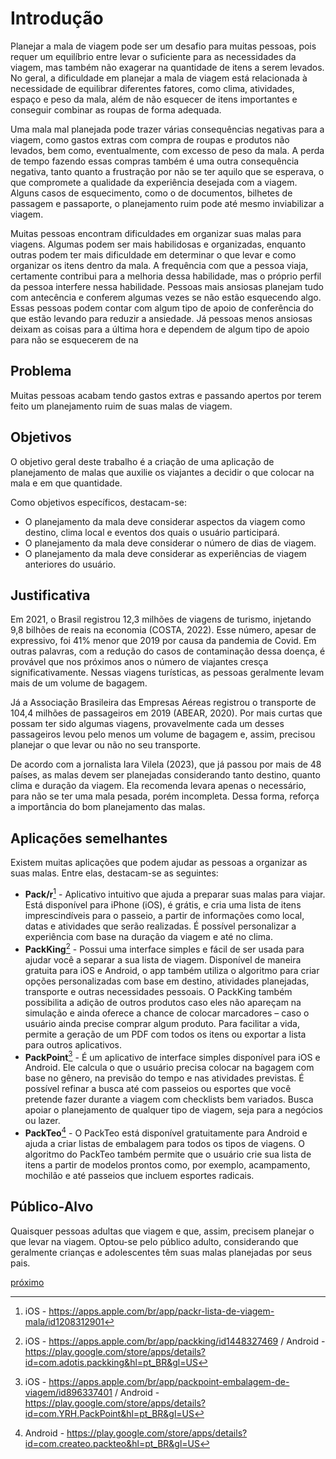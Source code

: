 # Introdução

Planejar a mala de viagem pode ser um desafio para muitas pessoas, pois requer um equilíbrio entre levar o suficiente para as necessidades da viagem, mas também não exagerar na quantidade de itens a serem levados. No geral, a dificuldade em planejar a mala de viagem está relacionada à necessidade de equilibrar diferentes fatores, como clima, atividades, espaço e peso da mala, além de não esquecer de itens importantes e conseguir combinar as roupas de forma adequada.

Uma mala mal planejada pode trazer várias consequências negativas para a viagem, como gastos extras com compra de roupas e produtos não levados, bem como, eventualmente, com excesso de peso da mala. A perda de tempo fazendo essas compras também é uma outra consequência negativa, tanto quanto a frustração por não se ter aquilo que se esperava, o que compromete a qualidade da experiência desejada com a viagem. Alguns casos de esquecimento, como o de documentos, bilhetes de passagem e passaporte, o planejamento ruim pode até mesmo inviabilizar a viagem.

Muitas pessoas encontram dificuldades em organizar suas malas para viagens. Algumas podem ser mais habilidosas e organizadas, enquanto outras podem ter mais dificuldade em determinar o que levar e como organizar os itens dentro da mala. A frequência com que a pessoa viaja, certamente contribui para a melhoria dessa habilidade, mas o próprio perfil da pessoa interfere nessa habilidade. Pessoas mais ansiosas planejam tudo com antecência e conferem algumas vezes se não estão esquecendo algo. Essas pessoas podem contar com algum tipo de apoio de conferência do que estão levando para reduzir a ansiedade. Já pessoas menos ansiosas deixam as coisas para a última hora e dependem de algum tipo de apoio para não se esquecerem de na


## Problema

Muitas pessoas acabam tendo gastos extras e passando apertos por terem feito um planejamento ruim de suas malas de viagem.


## Objetivos

O objetivo geral deste trabalho é a criação de uma aplicação de planejamento de malas que auxilie os viajantes a decidir o que colocar na mala e em que quantidade.

Como objetivos específicos, destacam-se:

- O planejamento da mala deve considerar aspectos da viagem como destino, clima local e eventos dos quais o usuário participará.
-	O planejamento da mala deve considerar o número de dias de viagem.
-	O planejamento da mala deve considerar as experiências de viagem anteriores do usuário.


## Justificativa

Em 2021, o Brasil registrou 12,3 milhões de viagens de turismo, injetando 9,8 bilhões de reais na economia (COSTA, 2022). Esse número, apesar de expressivo, foi 41% menor que 2019 por causa da pandemia de Covid. Em outras palavras, com a redução do casos de contaminação dessa doença, é provável que nos próximos anos o número de viajantes cresça significativamente. Nessas viagens turísticas, as pessoas geralmente levam mais de um volume de bagagem.

Já a Associação Brasileira das Empresas Aéreas registrou o transporte de 104,4 milhões de passageiros em 2019 (ABEAR, 2020). Por mais curtas que possam ter sido algumas viagens, provavelmente cada um desses passageiros levou pelo menos um volume de bagagem e, assim, precisou planejar o que levar ou não no seu transporte.

De acordo com a jornalista Iara Vilela (2023), que já passou por mais de 48 países, as malas devem ser planejadas considerando tanto destino, quanto clima e duração da viagem. Ela recomenda levara apenas o necessário, para não se ter uma mala pesada, porém incompleta. Dessa forma, reforça a importância do bom planejamento das malas.


## Aplicações semelhantes

Existem muitas aplicações que podem ajudar as pessoas a organizar as suas malas. Entre elas, destacam-se as seguintes:

-	**Pack/r**[^1] - Aplicativo intuitivo que ajuda a preparar suas malas para viajar. Está disponível para iPhone (iOS), é grátis, e cria uma lista de itens imprescindíveis para o passeio, a partir de informações como local, datas e atividades que serão realizadas. É possível personalizar a experiência com base na duração da viagem e até no clima. 
-	**PackKing**[^2] - Possui uma interface simples e fácil de ser usada para ajudar você a separar a sua lista de viagem. Disponível de maneira gratuita para iOS e Android, o app também utiliza o algoritmo para criar opções personalizadas com base em destino, atividades planejadas, transporte e outras necessidades pessoais. O PackKing também possibilita a adição de outros produtos caso eles não apareçam na simulação e ainda oferece a chance de colocar marcadores – caso o usuário ainda precise comprar algum produto. Para facilitar a vida, permite a  geração de um PDF com todos os itens ou exportar a lista para outros aplicativos.
-	**PackPoint**[^3] - É um aplicativo de interface simples disponível para iOS e Android. Ele calcula o que o usuário precisa colocar na bagagem com base no gênero, na previsão do tempo e nas atividades previstas. É possível refinar a busca até com passeios ou esportes que você pretende fazer durante a viagem com checklists bem variados. Busca apoiar o planejamento de qualquer tipo de viagem, seja para a negócios ou lazer.
-	**PackTeo**[^4] - O PackTeo está disponível gratuitamente para Android e ajuda a criar listas de embalagem para todos os tipos de viagens. O algoritmo do PackTeo também permite que o usuário crie sua lista de itens a partir de modelos prontos como, por exemplo, acampamento, mochilão e até passeios que incluem esportes radicais.

[^1]: iOS - https://apps.apple.com/br/app/packr-lista-de-viagem-mala/id1208312901
[^2]: iOS - https://apps.apple.com/br/app/packking/id1448327469 / Android - https://play.google.com/store/apps/details?id=com.adotis.packking&hl=pt_BR&gl=US
[^3]: iOS - https://apps.apple.com/br/app/packpoint-embalagem-de-viagem/id896337401 / Android - https://play.google.com/store/apps/details?id=com.YRH.PackPoint&hl=pt_BR&gl=US
[^4]: Android - https://play.google.com/store/apps/details?id=com.createo.packteo&hl=pt_BR&gl=US


## Público-Alvo

Quaisquer pessoas adultas que viagem e que, assim, precisem planejar o que levar na viagem. Optou-se pelo público adulto, considerando que geralmente crianças e adolescentes têm suas malas planejadas por seus pais.


[próximo](https://github.com/ICEI-PUC-Minas-PMV-ADS/pmv-ads-2023-1-e1-proj-web-t06-professor06/blob/main/docs/02-Especifica%C3%A7%C3%A3o%20do%20Projeto.md)

